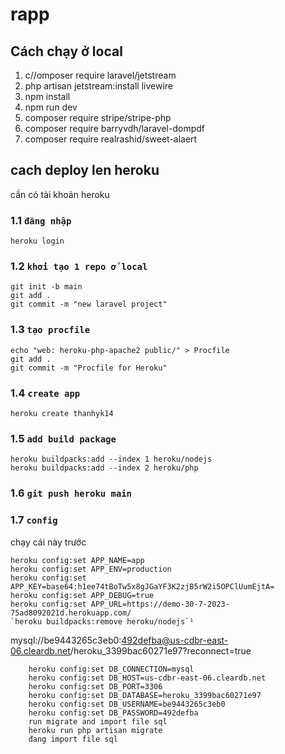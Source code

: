 # rapp

## Cách chạy ở local
1. c//omposer require laravel/jetstream
2. php artisan jetstream:install livewire 
3. npm install
4. npm run dev
5. composer require stripe/stripe-php
6. composer require barryvdh/laravel-dompdf
7. composer require realrashid/sweet-alaert

## cach deploy len heroku
cần có tài khoản heroku
### 1.1 `đăng nhập`
    heroku login
### 1.2 `khởi tạo 1 repo ở local`
    git init -b main
    git add .
    git commit -m "new laravel project"
### 1.3 `tạo procfile`
    echo "web: heroku-php-apache2 public/" > Procfile
    git add .
    git commit -m "Procfile for Heroku"
### 1.4 `create app`
    heroku create thanhyk14
### 1.5 `add build package`
    heroku buildpacks:add --index 1 heroku/nodejs
    heroku buildpacks:add --index 2 heroku/php

### 1.6 `git push heroku main` <deploy>

### 1.7 `config`
chạy cái này trước

    heroku config:set APP_NAME=app
    heroku config:set APP_ENV=production
    heroku config:set APP_KEY=base64:h1ee74tBoTw5x8gJGaYF3K2zjB5rW2i5OPClUumEjtA=
    heroku config:set APP_DEBUG=true
    heroku config:set APP_URL=https://demo-30-7-2023-75ad8092021d.herokuapp.com/
    `heroku buildpacks:remove heroku/nodejs`¹

mysql://be9443265c3eb0:492defba@us-cdbr-east-06.cleardb.net/heroku_3399bac60271e97?reconnect=true

        heroku config:set DB_CONNECTION=mysql
        heroku config:set DB_HOST=us-cdbr-east-06.cleardb.net
        heroku config:set DB_PORT=3306
        heroku config:set DB_DATABASE=heroku_3399bac60271e97
        heroku config:set DB_USERNAME=be9443265c3eb0
        heroku config:set DB_PASSWORD=492defba
        run migrate and import file sql
        heroku run php artisan migrate
        đang import file sql

